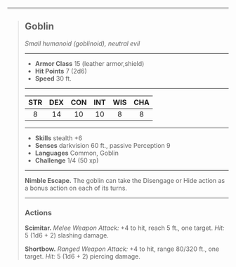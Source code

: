 ***
> ## Goblin
> *Small humanoid (goblinoid), neutral evil*
> 
> ***
> 
> - **Armor Class** 15 (leather armor,shield)
> - **Hit Points** 7 (2d6)
> - **Speed** 30 ft.
> 
> ***
> 
> |STR|DEX|CON|INT|WIS|CHA|
> |:---:|:---:|:---:|:---:|:---:|:---:|
> |8|14|10|10|8|8|
> 
> ***
> 
> - **Skills** stealth +6
> - **Senses** darkvision 60 ft., passive Perception 9
> - **Languages** Common, Goblin
> - **Challenge** 1/4 (50 xp)
> 
> ***
> 
> **Nimble Escape.** The goblin can take the Disengage or Hide action as a bonus action on each of its turns.
> 
> ***
> 
> ### Actions
> **Scimitar.** *Melee Weapon Attack:* +4 to hit, reach 5 ft., one target. *Hit:* 5 (1d6 + 2) slashing damage.
> 
> **Shortbow.** *Ranged Weapon Attack:* +4 to hit, range 80/320 ft., one target. *Hit:* 5 (1d6 + 2) piercing damage.